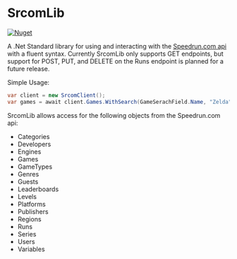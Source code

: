 # SrcomLib
[![Nuget](https://img.shields.io/nuget/v/SrcomLib)](https://www.nuget.org/packages/SrcomLib/)

A .Net Standard library for using and interacting with the [Speedrun.com api](https://github.com/speedruncomorg/api) with a fluent syntax.  Currently SrcomLib only supports GET endpoints, but support for POST, PUT, and DELETE on the Runs endpoint is planned for a future release.

Simple Usage:

```cs
var client = new SrcomClient();
var games = await client.Games.WithSearch(GameSerachField.Name, "Zelda").ExecuteSearchAsync();
```

SrcomLib allows access for the following objects from the Speedrun.com api:
* Categories
* Developers
* Engines
* Games
* GameTypes
* Genres
* Guests
* Leaderboards
* Levels
* Platforms
* Publishers
* Regions
* Runs
* Series
* Users
* Variables
